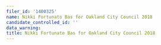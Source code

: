```yaml
---
filer_id: '1400325'
name: Nikki Fortunato Bas for Oakland City Council 2018
candidate_controlled_id: ''
data_warning: 
title: Nikki Fortunato Bas for Oakland City Council 2018
---
```

